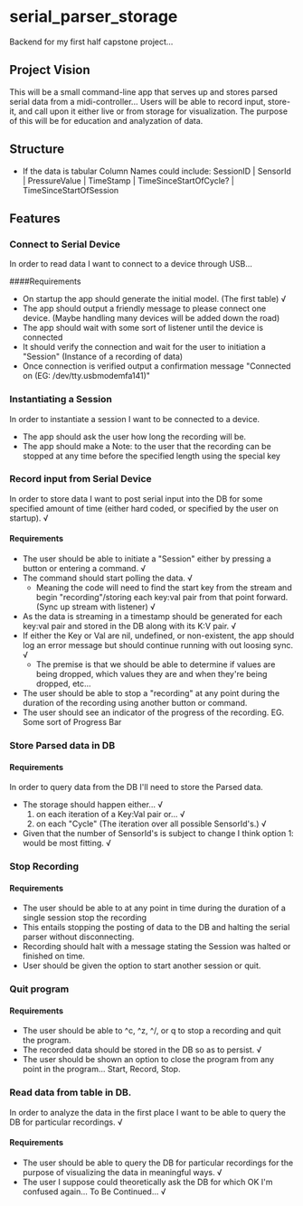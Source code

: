 # serial\_parser\_storage
Backend for my first half capstone project...

## Project Vision

This will be a small command-line app that serves up and stores parsed serial data from a midi-controller...
Users will be able to record input, store-it, and call upon it either live or from storage for visualization.
The purpose of this will be for education and analyzation of data.

## Structure

- If the data is tabular Column Names could include: SessionID | SensorId | PressureValue | TimeStamp | TimeSinceStartOfCycle? | TimeSinceStartOfSession

## Features

### Connect to Serial Device

  In order to read data I want to connect to a device through USB...

####Requirements

- On startup the app should generate the initial model. (The first table) √
- The app should output a friendly message to please connect one device. (Maybe handling many devices will be added down the road)
- The app should wait with some sort of listener until the device is connected
- It should verify the connection and wait for the user to initiation a "Session" (Instance of a recording of data)
- Once connection is verified output a confirmation message "Connected on (EG: /dev/tty.usbmodemfa141)"

### Instantiating a Session

  In order to instantiate a session I want to be connected to a device.

- The app should ask the user how long the recording will be.
- The app should make a Note: to the user that the recording can be stopped at any time before the specified length using the special key

### Record input from Serial Device

In order to store data I want to post serial input into the DB for some specified amount of time (either hard coded, or specified by the user on startup). √


#### Requirements

  - The user should be able to initiate a "Session" either by pressing a button or entering a command. √
  - The command should start polling the data. √
    - Meaning the code will need to find the start key from the stream and begin "recording"/storing each key:val pair from that point forward. (Sync up stream with listener) √
  - As the data is streaming in a timestamp should be generated for each key:val pair and stored in the DB along with its K:V pair. √
  - If either the Key or Val are nil, undefined, or non-existent, the app should log an error message but should continue running with out loosing sync. √
    - The premise is that we should be able to determine if values are being dropped, which values they are and when they're being dropped, etc...
  - The user should be able to stop a "recording" at any point during the duration of the recording using another button or command.
  - The user should see an indicator of the progress of the recording. EG. Some sort of Progress Bar

### Store Parsed data in DB

#### Requirements

  In order to query data from the DB I'll need to store the Parsed data.
  - The storage should happen either... √
    1. on each iteration of a Key:Val pair or... √
    2. on each "Cycle" (The iteration over all possible SensorId's.) √
  - Given that the number of SensorId's is subject to change I think option 1: would be most fitting. √

### Stop Recording

#### Requirements

  - The user should be able to at any point in time during the duration of a single session stop the recording
  - This entails stopping the posting of data to the DB and halting the serial parser without disconnecting.
  - Recording should halt with a message stating the Session was halted or finished on time.
  - User should be given the option to start another session or quit.

### Quit program

#### Requirements

  - The user should be able to ^c, ^z, ^/, or q to stop a recording and quit the program.
  - The recorded data should be stored in the DB so as to persist. √
  - The user should be shown an option to close the program from any point in the program... Start, Record, Stop.

### Read data from table in DB.

  In order to analyze the data in the first place I want to be able to query the DB for particular recordings. √

#### Requirements

  - The user should be able to query the DB for particular recordings for the purpose of visualizing the data in meaningful ways. √
  - The user I suppose could theoretically ask the DB for which OK I'm confused again... To Be Continued... √
